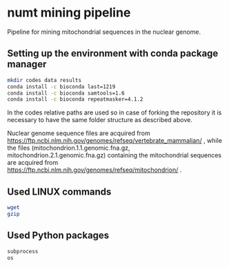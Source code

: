 # numt mining pipeline
Pipeline for mining mitochondrial sequences in the nuclear genome.

Setting up the environment with conda package manager
---
```bash
mkdir codes data results
conda install -c bioconda last=1219
conda install -c bioconda samtools=1.6
conda install -c bioconda repeatmasker=4.1.2
```
In the codes relative paths are used so in case of forking the repository it is necessary to have the same folder structure as described above.

Nuclear genome sequence files are acquired from
https://ftp.ncbi.nlm.nih.gov/genomes/refseq/vertebrate_mammalian/ , while the files (mitochondrion.1.1.genomic.fna.gz, mitochondrion.2.1.genomic.fna.gz) containing the mitochondrial sequences are acquired from https://ftp.ncbi.nlm.nih.gov/genomes/refseq/mitochondrion/ .

Used LINUX commands
---
```bash
wget
gzip
```

Used Python packages
---
```python
subprocess
os
```
